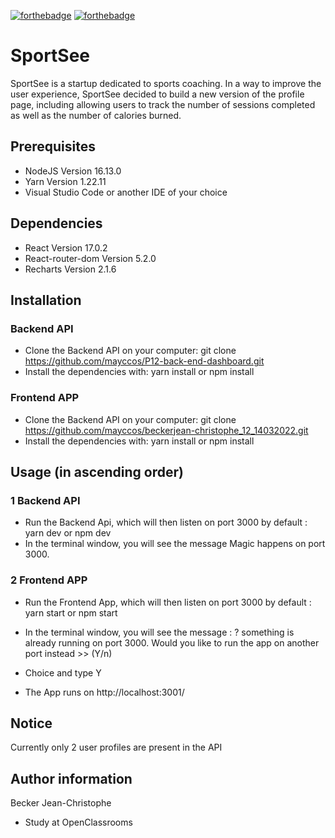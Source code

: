 [![forthebadge](https://forthebadge.com/generator/?plabel=BUILD+WITH&slabel=CREATE+REAC+APP&sbg=%23000000&pbg=%23A6110B)](https://forthebadge.com)
[![forthebadge](https://forthebadge.com/generator/?plabel=NODE.JS&slabel=16.13.0&sbg=%235D9741&pbg=%232F3336)](https://forthebadge.com)

# SportSee

SportSee is a startup dedicated to sports coaching. In a way to improve the user experience, SportSee decided to build a new version of the profile page, including allowing users to track the number of sessions completed as well as the number of calories burned.

## Prerequisites

-   NodeJS Version 16.13.0
-   Yarn Version 1.22.11
-   Visual Studio Code or another IDE of your choice

## Dependencies

-   React Version 17.0.2
-   React-router-dom Version 5.2.0
-   Recharts Version 2.1.6

## Installation

### Backend API

-   Clone the Backend API on your computer: git clone https://github.com/mayccos/P12-back-end-dashboard.git
-   Install the dependencies with: yarn install or npm install

### Frontend APP

-   Clone the Backend API on your computer: git clone https://github.com/mayccos/beckerjean-christophe_12_14032022.git
-   Install the dependencies with: yarn install or npm install

## Usage (in ascending order)

### 1 Backend API

-   Run the Backend Api, which will then listen on port 3000 by default : yarn dev or npm dev
-   In the terminal window, you will see the message Magic happens on port 3000.

### 2 Frontend APP

-   Run the Frontend App, which will then listen on port 3000 by default : yarn start or npm start

-   In the terminal window, you will see the message : ? something is already running on port 3000. Would you like to run the app on another port instead >> (Y/n)

-   Choice and type Y

-   The App runs on http://localhost:3001/

## Notice

Currently only 2 user profiles are present in the API

## Author information

Becker Jean-Christophe

-   Study at OpenClassrooms
